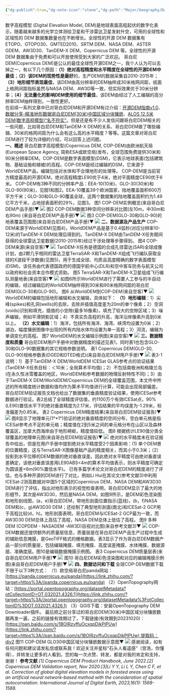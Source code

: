 ```yaml
---
{"dg-publish":true,"dg-note-icon":"stone","dg-path":"Major/Geography/Data/哥白尼 DEM.md","permalink":"/Major/Geography/Data/哥白尼 DEM/","dgPassFrontmatter":true,"noteIcon":"stone","created":"2024-07-04T13:45:17.000+08:00","updated":"2024-11-05T23:56:13.335+08:00"}
---
```


数字高程模型 (Digital Elevation Model, DEM)是地球表面高程起伏的数字化表示，随着越来越多的光学立体测绘卫星和干涉雷达卫星发射升空，可用的全球性和区域性的 DEM 数据集数量也在不断增长。全球性的开源 DEM 数据集有 ETOPO、GTOPO30、GMTED2010、SRTM DEM、NASA DEM、ASTER GDEM、AW3D30、TanDEM-X DEM、Copernicus DEM 等。全球性的开源 DEM 数据集由于免费和可以开放使用受到大家的广泛欢迎。
哥白尼DEM(Copernicus DEM)是公认的最佳全球性开源DEM之一，我个人认为可以去掉之一，有以下几个原因：**（1）绝对高程精度和水平精度在全球性的开源DEM中最佳**；**（2）该DEM的现势性是最好**的，生产DEM的数据采集自2010-2015年；**（3）地形细节表现最佳**，该DEM由高分辨率的DEM抽样成30米格网间距，纸面上格网间距指标虽然与NASA DEM、AW3D等一致，但实际效果优于30米分辨率；**（4）无法量化的影响DEM使用的细节最佳**，该DEM由经过了人工编辑的高分辨率DEM抽样得到，一致性更好。  
在前续一系列文章中已对哥白尼DEM和开源DEM有过介绍：[开源DEM指南v1.0](https://link.zhihu.com/?target=http%3A//mp.weixin.qq.com/s%3F__biz%3DMzk0MDQzNTEyNg%3D%3D%26mid%3D2247485084%26idx%3D1%26sn%3D7c9a66ff95a198492b8618f596dfac45%26chksm%3Dc2e0f545f5977c5327f9895f19a73bb63ae9431628612f913a2c72408ed2a2d0661d4e323ce4%26scene%3D21%23wechat_redirect)、[数据分享-精准地形数据哥白尼DEM(30米)中国区域分块镶嵌](https://link.zhihu.com/?target=http%3A//mp.weixin.qq.com/s%3F__biz%3DMzk0MDQzNTEyNg%3D%3D%26mid%3D2247485455%26idx%3D1%26sn%3Dfe0c3539896498b7a4ff9bdfe5c7b95a%26chksm%3Dc2e0fbd6f59772c046f2d9cc7efbf3e5dcd8a3dd8c32a9ad484128a009ec4f337658f65b30ff%26scene%3D21%23wechat_redirect)、[ALOS 12.5米DEM(数字高程模型)“名不符实”](https://link.zhihu.com/?target=http%3A//mp.weixin.qq.com/s%3F__biz%3DMzk0MDQzNTEyNg%3D%3D%26mid%3D2247484743%26idx%3D1%26sn%3D334d39b73b941883d42e8ca9d668bbcd%26chksm%3Dc2e0f69ef5977f88907cc01246eabfe37d497d9c6fd087f21b3030ba92f33865bde4f45b814e%26scene%3D21%23wechat_redirect)。但是还是有不少人发信问跟哥白尼DEM相关的一些问题，比如哥白尼DEM和TanDEM-X DEM的关系、哥白尼DEM做了哪些编辑、30米的格网间距为什么会有这么高的水平精度？等等。这篇文章对哥白尼DEM进行了较为详细的介绍，可以回答上述问题。  
**一、概述**
哥白尼数字高程模型(Copernicus DEM, COP-DEM)由欧洲航天局(European Space Agency, 简称ESA或欧空局)发布，全球范围免费提供30米和90米分辨率DEM。COP-DEM是数字表面模型(DSM)，它表示地球表面(包括建筑物、基础设施和植被)的高程。COP-DEM是经过编辑的DSM，它来源于WorldDEM产品，编辑包括对水体和不合理地形的处理等。
COP-DEM是当前官方精度最高的开源DEM，绝对高程精度LE90优于4米，绝对平面精度CE90优于6米。
COP-DEM有3种不同的分辨率产品：EEA-10(10米)、GLO-30(30米)和GLO-90(90米)，见图1和图2。EEA-10覆盖39个欧洲国家，陆地覆盖面积600万平方千米；GLO-30和GLO-90覆盖全球，这两个数据集的陆地覆盖面积约为1.49亿平方千米，占地球表面积的29%，见图3。
图1 COP-DEM实例概览(来自哥白尼DEM产品手册)▼
![](https://pic2.zhimg.com/80/v2-ddec7f26c3f5c6523cd928682d4eaf45_1440w.webp)
图2 COP-DEM数据3种空间分辨率对比图(左10m，中30m和右90m) (来自哥白尼DEM产品手册)▼
![](https://pic4.zhimg.com/80/v2-dccaf5c06d785ab697e3640f4fea0a0f_1440w.webp)
图3 COP-DEM(GLO-30和GLO-90)的地表覆盖范围图(来自哥白尼DEM产品手册)▼
![](https://pic3.zhimg.com/80/v2-db6138d3dd8d506e9348b4f2a1a740ea_1440w.webp)
**二、数据源及产品生产**
COP-DEM来源于WorldDEM(见图4)，WorldDEM产品是基于0.4弧秒(对应分辨率10-12米)的TanDEM-X DEM处理后得到的。TanDEM-X DEM由TanDEM-X任务期间获得的全球雷达卫星数据(2010-2015年)经过干涉处理等步骤得到。
图4 COP-DEM来源(来自空客)▼
![](https://pic2.zhimg.com/80/v2-60bd6f27ac6eef37b0945b6369d7d0f1_1440w.webp)
TanDEM-X任务是德国的合成孔径雷达(SAR)全球成像计划，由2颗几乎相同的雷达卫星TerraSAR-X和TanDEM-X组成飞行编队获取全球的X波段干涉数据(见图5)，用于生成全球、均质且高度精确的数字表面模型(DSM)。该任务由代表德国政府的德国宇航中心(DLR)和空中客车防务与航天公司以政府和社会资本合作模式资助。
图5 TerraSAR-X和TanDEM-X卫星组成飞行编队测量地表(来自空客)▼
![](https://pic1.zhimg.com/80/v2-30e374863c9b5df9ff7638535f666078_1440w.webp)
如图6所示WorldDEM进行了需要人工参与的半自动的编辑，经过编辑后的WorldDEM抽样得到30米和90米格网间距的哥白尼DEM(GLO-30和GLO-90)。
图6 从WorldDEM到COP-DEM(来自空客)▼
![](https://pic4.zhimg.com/80/v2-07f8e26821f6f00d4af314236a6768bf_1440w.webp)
WorldDEM的编辑包括地形编辑和水文编辑，具体如下：
**（1）地形编辑**：1）尖峰(spikes)和孔洞(wells)的去除，去除并插值高度差为20m的单个像素；2）空洞(voids)识别和填充，插值的小空隙(最多16像素)，填充了较大的空隙区域；3）噪声编辑，例如平滑阴影区域；4）不真实负高程的升高，海洋沿岸像素升高到0米以上。
**（2）水文编辑**：1）海洋，包括所有海洋、海湾、峡湾均设置为0米；2）湖泊，幅度镶嵌图像中出现的所有内陆水体均设置为单一高程；3）河流，编辑为单调变化的高程。
图7 WorldDEM的水文编辑示例图(来自空客)▼
![](https://pic2.zhimg.com/80/v2-25c6f0d7eae30c380de19743127e9c01_1440w.webp)
**三、数据精度和质量**
哥白尼DEM用户手册中对数据精度的描述见表1，同时表1也包含GLO-30和GLO-90数据集的其它规格参数说明。
表1 Copernicus DEM(GLO-30, GLO-90)规格参数表(DGED和DTED格式)(来自哥白尼DEM用户手册)▼
![](https://pic2.zhimg.com/80/v2-e73f26f488c7c77b28f000f5b1a73259_1440w.webp)
表3-1说明：1）基于TanDEM-X DEM/WorldDEM ICESat GLAS参考点的验证结果(TanDEM-X任务目标：＜10米；全局算术平均值)；2）不包括南极洲和格陵兰岛(在永久性冰雪覆盖的地区，WorldDEM和参考数据的物理反射特性不同)；3）由于TanDEM-X DEM/WorldDEM/Copernicus DEM的全球覆盖范围，本文件中所述的所有精度统计数据和值均作为算术平均值进行计算，可能会出现局部偏差。
哥白尼DEM验证报告文档也给出了数据集的垂直精度验证结果，使用ICESat参考数据进行验证。表2总结了全球精度评估值，约1100万个有效ICESat点，90%(LE90)置信水平下的绝对垂直精度为2.17米，评估结果的平均误差为-1.29米，标准偏差为0.85米。
表2 Copernicus DEM精度结果(来自哥白尼DEM验证报告)▼
![](https://pic2.zhimg.com/80/v2-94110aa6847ceb0d1ab1beb74c1f78c9_1440w.webp)
图8显示了地理单元(1°*1°)验证的绝对垂直精度的空间分布，空白单元格是指ICESat参考点不足的单元格；精度值在2到5米之间的单元格分布在山区以及森林覆盖区，加拿大西海岸由于地形崎岖，精度值较低。
图8 根据统计LE90值分类全球覆盖的地理单元图(来自哥白尼DEM验证报告)▼
![](https://pic4.zhimg.com/80/v2-4dc914a3d8a4595242eb8f1c1eb17b13_1440w.webp)
绝对的水平精度未在验证报告中给出，但是在用户手册中提到绝对水平精度受2个因素影响：(1) 单个DEM景的位置精度，这与TerraSAR-X图像基础产品的精度相关，而其小于0.3米；（2）投影到水平位移的DEM数据的绝对垂直误差。因此绝对水平精度可由绝对垂直误差确定，该绝对垂直误差用LE90ABS<4m的算术平均值表示，则水平精度可确定为圆误差<6m(90%置信水平)。
已有多篇学术论文对哥白尼DEM的精度进行了评估，也与多种开源的DEM进行了对比，例如Li Hui在其论文(参考文献3)中利用ICESat-2测高数据对中国5个区域的Copernicus DEM、NASA DEM和AW3D30 DEM进行了评估，指出对地形表示的视觉检查表明，哥白尼DEM显示了最大的地形细节，其次是AW3D30，然后是NASA DEM。如图9所示，是DEM彩色渲染图和地形剖线图，(a，e)哥白尼DEM，带地形剖面位置指示(蓝线)，(b，f)NASA DEM和(c，g)AW3D30 DEM；还绘制了典型地形剖面(南北)和ICESat-2 GCP用于高程比较(d，h)。地形剖面表明，哥白尼DEM与ICESat-2 GCP最为一致，而AW3D30 DEM总体上高估了高程，NASA DEM总体上低估了高程。
图9 多种DEM (COPDEM - NASADEM -AW3D)目视对比图(来自参考文献3)▼
![](https://pic4.zhimg.com/80/v2-79139564ff0cb1327e34ec0332065267_1440w.webp)
COP-DEM数据还提供额外的质量层信息，质量层是在哥白尼DEM产品生产过程中生成的辅助信息掩膜，是GeoTIFF格式的栅格数据。表3显示了作为哥白尼DEM数据产品一部分的质量层，包括编辑掩膜、填充掩膜、高度误差掩膜、水体掩膜、数据源层、准确度层。图10是编辑数据掩膜示例图。
表3 Copernicus DEM质量层表(来自哥白尼DEM用户手册)▼
![](https://pic2.zhimg.com/80/v2-4be51ec82cf31174e067b746a129d3b1_1440w.webp)
图10 哥白尼DEM彩色渲染图和对应的编辑掩膜示例图(来自哥白尼DEM用户手册)▼
![](https://pic3.zhimg.com/80/v2-7c88aed3706669237b20595cb3a5a152_1440w.webp)
**四、数据访问和下载**
全球COP-DEM数据下载不限于以下3种方式：
（1）欧空局哥白尼panda网站：[https://panda.copernicus.eu/panda](https://link.zhihu.com/?target=https%3A//panda.copernicus.eu/panda)
（2）OpenTopography网站：[https://portal.opentopography.org/datasetMetadata?otCollectionID=OT.032021.4326.1](https://link.zhihu.com/?target=https%3A//portal.opentopography.org/datasetMetadata%3FotCollectionID%3DOT.032021.4326.1)
（3）QGIS下载：安装OpenTopography DEM Downloader插件。
最后把之前分享过的哥白尼DEM(30米)中国区域分块镶嵌数据再发一遍，之前的链接有效期过了，下载链接(有效期到20231020)：[https://pan.baidu.com/s/1BOIRzvffuOcxqpDikPlPUw](https://link.zhihu.com/?target=https%3A//pan.baidu.com/s/1BOIRzvffuOcxqpDikPlPUw) 提取码：diy2
图11 COP-DEM GLO30中国区域分块镶嵌数据示意图▼
![](https://pic3.zhimg.com/80/v2-514c325aa59506b71747745f44f4ab02_1440w.webp)
感谢阅读，如有任何问题和建议请发私信或联系我！欢迎关注并星标“石头人看遥感”（宫浩，你懂得），并转发让更多的人看到。您的每一次点赞、转发，都是对我的肯定和支持，谢谢！
**参考文献**
_[1] Copernicus DEM Product Handbook, June 2022.[2] Copernicus DEM Validation report, Nov 2020.[3]Li Y Y, Li L Y, Chen C F, et al. Correction of global digital elevation models in forested areas using an artificial neural network-based method with the consideration of spatial autocorrelation. International Journal of Digital Earth, 2023,16(1): 1568-1588._